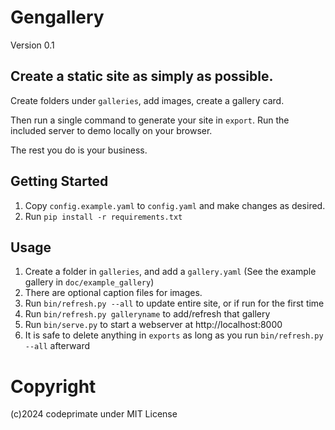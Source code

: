 
# Gengallery

Version 0.1

## Create a static site as simply as possible.

Create folders under `galleries`, add images, create a gallery card.

Then run a single command to generate your site in `export`. Run the included server to demo locally on your browser.

The rest you do is your business.

## Getting Started

1. Copy `config.example.yaml` to `config.yaml` and make changes as desired.
1. Run `pip install -r requirements.txt`

## Usage

1. Create a folder in `galleries`, and add a `gallery.yaml` (See the example gallery in `doc/example_gallery`)
1. There are optional caption files for images.
1. Run `bin/refresh.py --all` to update entire site, or if run for the first time
1. Run `bin/refresh.py galleryname` to add/refresh that gallery
1. Run `bin/serve.py` to start a webserver at http://localhost:8000
1. It is safe to delete anything in `exports` as long as you run `bin/refresh.py --all` afterward

# Copyright

(c)2024 codeprimate under MIT License
